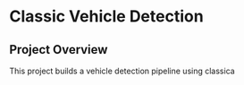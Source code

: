 # Classic Vehicle Detection

## Project Overview

This project builds a vehicle detection pipeline using classica
<!--stackedit_data:
eyJoaXN0b3J5IjpbMTU4NjQ3MjMxMl19
-->